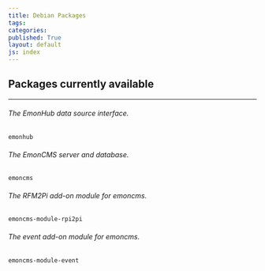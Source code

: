 ```yaml
---
title: Debian Packages
tags: 
categories: 
published: True
layout: default
js: index
---
```

## Packages currently available 
----------------------------------------

###### The EmonHub data source interface.
    emonhub

###### The EmonCMS server and database.
    emoncms

###### The RFM2Pi add-on module for emoncms.
    emoncms-module-rpi2pi

###### The event add-on module for emoncms.
    emoncms-module-event

